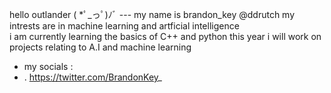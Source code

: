 hello outlander ( *ﾟ_っﾟ)ﾉﾞ --- my name  is brandon_key @ddrutch
my intrests are in machine learning and artficial intelligence  
i am currently learning the  basics of C++ and python this year 
i will work on projects relating to A.I and machine learning
- my socials : 
-   . https://twitter.com/BrandonKey_ 
